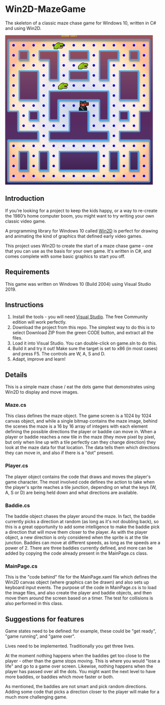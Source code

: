 # Win2D-MazeGame

The skeleton of a classic maze chase game for Windows 10, written in C# and using Win2D.

![](gamegridpic.png)

## Introduction

If you’re looking for a project to keep the kids happy, or a way to re-create the 1980’s home computer boom, you might want to try writing your own classic video game. 

A programming library for Windows 10 called [Win2D](https://github.com/Microsoft/Win2D) is perfect for drawing and animating the kind of graphics that defined early video games. 

This project uses Win2D to create the start of a maze chase game – one that you can use as the basis for your own game.  It's written in C#, and comes complete with some basic graphics to start you off.

## Requirements

This game was written on Windows 10 (Build 2004) using Visual Studio 2019.

## Instructions

1. Install the tools - you will need [Visual Studio](https://visualstudio.microsoft.com/). The free Community edition will work perfectly.
2. Download the project from this repo. The simplest way to do this is to select Download ZIP from the green CODE button, and extract all the files.
3. Load it into Visual Studio. You can double-click on game.sln to do this.
4. Build it and try it out! Make sure the target is set to x86 (in most cases) and press F5. The controls are W, A, S and D.
5. Adapt, improve and learn!

## Details

This is a simple maze chase / eat the dots game that demonstrates using Win2D to display and move images. 

### Maze.cs

This class defines the maze object. The game screen is a 1024 by 1024 canvas object, and while a single bitmap contains the maze image, behind the scenes the maze
is a 16 by 16 array of integers with each element defining the possible directions the player or baddie can move in. When a player or baddie reaches a new tile in the maze (they move pixel by pixel, but only when line up with a tile perfectly can they change direction) they look at the maze data for that location. The data tells them which directions they can move in, and also if there is a "dot" present.

### Player.cs

The player object contains the code that draws and moves the player's game character. The most involved code defines the action to take when the player's sprite reaches a tile junction, depending on what the keys (W, A, S or D) are being held down and what directions are available.

### Baddie.cs

The baddie object chases the player around the maze. In fact, the baddie currently picks a direction at random (as long as it's not doubling back), so this is a great opportunity to add some intelligence to make the baddie pick a direction that will move them closer to the player. As with the player object, a new direction is only considered when the sprite is at the tile junction. Baddies can move at different speeds, as long as the speeds are a power of 2. There are three baddies currently defined, and more can be added by copying the code already present in the MainPage.cs class.

### MainPage.cs

This is the "code behind" file for the MainPage.xaml file which defines the Win2D canvas object (where graphics can be drawn) and also sets up keyboard input events. The purpose of the code in MainPage.cs is to load the image files, and also create the player and baddie objects, and then move them around the screen based on a timer. The test for collisions is also performed in this class.

## Suggestions for features

Game states need to be defined: for example, these could be "get ready", "game running", and "game over". 

Lives need to be implemented. Traditionally you get three lives. 

At the moment nothing happens when the baddies get too close to the player - other than the game stops moving. This is where you would "lose a life" and go to a game over screen. Likewise, nothing happens when the player has passed over all the dots. You might want the next level to have more baddies, or baddies which move faster or both.

As mentioned, the baddies are not smart and pick random directions. Adding some code that picks a direction closer to the player will make for a much more challenging game. 
